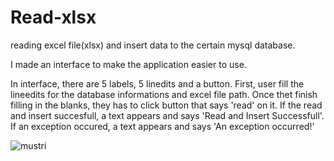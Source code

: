 # Read-xlsx
reading excel file(xlsx) and insert data to the certain mysql database.

I made an interface to make the application easier to use.

In interface, there are 5 labels, 5 linedits and a button. First, user fill the lineedits for the database informations and excel file path. Once thet finish filling in the blanks, they has to click button that says 'read' on it. If the read and insert succesfull, a text appears and says 'Read and Insert Successfull'. If an exception occured, a text appears and says 'An exception occurred!'


![mustri](https://user-images.githubusercontent.com/66219795/183411145-1fde022d-6c6c-4a34-ad3b-da478a3386ac.png)